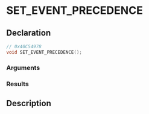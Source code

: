 # SET_EVENT_PRECEDENCE

## Declaration
```cpp
// 0x40C54978
void SET_EVENT_PRECEDENCE();
```

### Arguments

### Results

## Description
